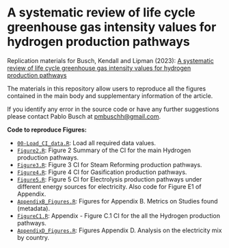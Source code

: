 # A systematic review of life cycle greenhouse gas intensity values for hydrogen production pathways

Replication materials for Busch, Kendall and Lipman (2023): [A systematic review of life cycle greenhouse gas intensity values for hydrogen production pathways](https://doi.org/10.1016/j.rser.2023.113588)

The materials in this repository allow users to reproduce all the figures contained in the main body and supplementary information of the article.

If you identify any error in the source code or have any further suggestions please contact Pablo Busch at pmbuschh@gmail.com.

**Code to reproduce Figures:**
* [`00-Load_CI_data.R`](https://github.com/pmbusch/H2-LCA-Review/tree/master/Scripts/00-Load_CI_data.R): Load all required data values.
* [`Figure2.R`](https://github.com/pmbusch/H2-LCA-Review/tree/master/Scripts/Figure2.R): Figure 2 Summary of the CI for the main Hydrogen production pathways.
* [`Figure3.R`](https://github.com/pmbusch/H2-LCA-Review/tree/master/Scripts/Figure3.R): Figure 3 CI for Steam Reforming production pathways.
* [`Figure4.R`](https://github.com/pmbusch/H2-LCA-Review/tree/master/Scripts/Figure4.R): Figure 4 CI for Gasification production pathways.
* [`Figure5.R`](https://github.com/pmbusch/H2-LCA-Review/tree/master/Scripts/Figure5.R): Figure 5 CI for Electrolysis production pathways under different energy sources for electricity. Also code for Figure E1 of Appendix.
* [`AppendixB_Figures.R`](https://github.com/pmbusch/H2-LCA-Review/tree/master/Scripts/AppendixB_Figures.R): Figures for Appendix B. Metrics on Studies found (metadata).
* [`FigureC1.R`](https://github.com/pmbusch/H2-LCA-Review/tree/master/Scripts/FigureC1.R): Appendix - Figure C.1 CI for the all the Hydrogen production pathways.
* [`AppendixD_Figures.R`](https://github.com/pmbusch/H2-LCA-Review/tree/master/Scripts/AppendixD_Figures.R): Figures Appendix D. Analysis on the electricity mix by country.
